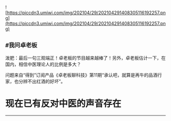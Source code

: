 ![https://piccdn3.umiwi.com/img/202104/29/202104291408305116192257.png](https://piccdn3.umiwi.com/img/202104/29/202104291408305116192257.png)

## `#我问卓老板`

泼肥：最后一句三观端正！卓老板的节目越来越棒了！另外，卓老板估计一下，在国内，相信中医理论人的比例是多大？

问题来自“得到”订阅产品《卓老板聊科技》第11期“承认吧，就算是再牛的品酒行家，也分辨不出红酒的好坏”。

# 现在已有反对中医的声音存在

---
